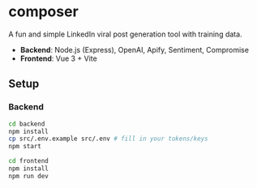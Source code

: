 # composer
A fun and simple LinkedIn viral post generation tool with training data.

- **Backend**: Node.js (Express), OpenAI, Apify, Sentiment, Compromise
- **Frontend**: Vue 3 + Vite

## Setup

### Backend

```bash
cd backend
npm install
cp src/.env.example src/.env # fill in your tokens/keys
npm start

cd frontend
npm install
npm run dev